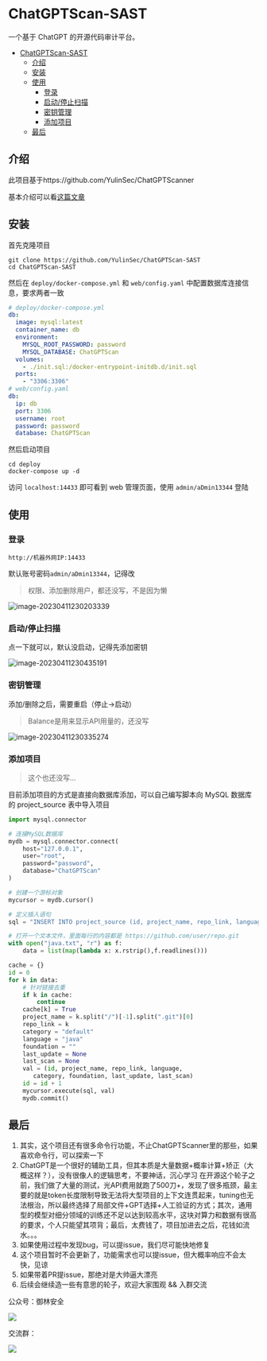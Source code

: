 # ChatGPTScan-SAST
一个基于 ChatGPT 的开源代码审计平台。
- [ChatGPTScan-SAST](#chatgptscan-sast)
  - [介绍](#介绍)
  - [安装](#安装)
  - [使用](#使用)
    - [登录](#登录)
    - [启动/停止扫描](#启动停止扫描)
    - [密钥管理](#密钥管理)
    - [添加项目](#添加项目)
  - [最后](#最后)
## 介绍
此项目基于https://github.com/YulinSec/ChatGPTScanner

基本介绍可以看[这篇文章](https://mp.weixin.qq.com/s/QIKvRzNlAKiqh_UMOMfDdg)

## 安装
首先克隆项目
```
git clone https://github.com/YulinSec/ChatGPTScan-SAST
cd ChatGPTScan-SAST
```
然后在 `deploy/docker-compose.yml` 和 `web/config.yaml` 中配置数据库连接信息，要求两者一致
```yml
# deploy/docker-compose.yml
db:
  image: mysql:latest
  container_name: db
  environment:
    MYSQL_ROOT_PASSWORD: password
    MYSQL_DATABASE: ChatGPTScan
  volumes:
    - ./init.sql:/docker-entrypoint-initdb.d/init.sql
  ports:
    - "3306:3306"
# web/config.yaml
db:
  ip: db
  port: 3306
  username: root
  password: password
  database: ChatGPTScan
```
然后启动项目
```
cd deploy
docker-compose up -d
```
访问 `localhost:14433` 即可看到 web 管理页面，使用 `admin/aDmin13344` 登陆

## 使用

### 登录

`http://机器外网IP:14433`

默认账号密码`admin/aDmin13344`，记得改

> 权限、添加删除用户，都还没写，不是因为懒

![image-20230411230203339](Image/image-20230411230203339.png)

### 启动/停止扫描

点一下就可以，默认没启动，记得先添加密钥

![image-20230411230435191](Image/image-20230411230435191.png)

### 密钥管理

添加/删除之后，需要重启（停止->启动）

> Balance是用来显示API用量的，还没写

![image-20230411230335274](Image/image-20230411230335274.png)

### 添加项目

> 这个也还没写...

目前添加项目的方式是直接向数据库添加，可以自己编写脚本向 MySQL 数据库的 project_source 表中导入项目

```python
import mysql.connector

# 连接MySQL数据库
mydb = mysql.connector.connect(
    host="127.0.0.1",
    user="root",
    password="password",
    database="ChatGPTScan"
)

# 创建一个游标对象
mycursor = mydb.cursor()

# 定义插入语句
sql = "INSERT INTO project_source (id, project_name, repo_link, language, category, foundation, last_update, last_scan) VALUES (%s, %s, %s, %s, %s, %s, %s, %s)"

# 打开一个文本文件，里面每行的内容都是 https://github.com/user/repo.git
with open("java.txt", "r") as f:
    data = list(map(lambda x: x.rstrip(),f.readlines()))

cache = {}
id = 0
for k in data:
    # 针对链接去重
    if k in cache:
        continue
    cache[k] = True
    project_name = k.split("/")[-1].split(".git")[0]
    repo_link = k
    category = "default"
    language = "java"
    foundation = ""
    last_update = None
    last_scan = None
    val = (id, project_name, repo_link, language,
       category, foundation, last_update, last_scan)
    id = id + 1
    mycursor.execute(sql, val)
    mydb.commit()
```

## 最后
1. 其实，这个项目还有很多命令行功能，不止ChatGPTScanner里的那些，如果喜欢命令行，可以探索一下
2. ChatGPT是一个很好的辅助工具，但其本质是大量数据+概率计算+矫正（大概这样？），没有很像人的逻辑思考，不要神话，沉心学习
   在开源这个轮子之前，我们做了大量的测试，光API费用就跑了500刀+，发现了很多瓶颈，最主要的就是token长度限制导致无法将大型项目的上下文连贯起来，tuning也无法根治，所以最终选择了局部文件+GPT选择+人工验证的方式；其次，通用型的模型对细分领域的训练还不足以达到较高水平，这块对算力和数据有很高的要求，个人只能望其项背；最后，太费钱了，项目加进去之后，花钱如流水。。。
3. 如果使用过程中发现bug，可以提issue，我们尽可能快地修复
4. 这个项目暂时不会更新了，功能需求也可以提issue，但大概率响应不会太快，见谅
5. 如果带着PR提issue，那绝对是大帅逼大漂亮
6. 后续会继续造一些有意思的轮子，欢迎大家围观 && 入群交流

公众号：御林安全

![](Image/gzh.jpg)

交流群：

![](Image/jlq.png)